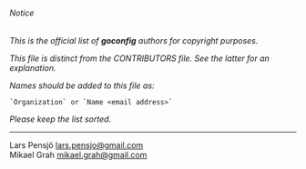 ###### Notice

*This is the official list of **goconfig** authors for copyright purposes.*

*This file is distinct from the CONTRIBUTORS file. See the latter for an
explanation.*

*Names should be added to this file as:*

	`Organization` or `Name <email address>`

*Please keep the list sorted.*

* * *

Lars Pensjö <lars.pensjo@gmail.com>  
Mikael Grah <mikael.grah@gmail.com>  

